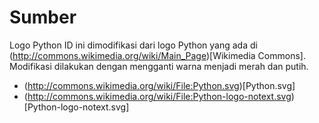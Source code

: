Sumber
======

Logo Python ID ini dimodifikasi dari logo Python yang ada di (http://commons.wikimedia.org/wiki/Main_Page)[Wikimedia Commons]. Modifikasi dilakukan dengan mengganti warna menjadi merah dan putih.

  * (http://commons.wikimedia.org/wiki/File:Python.svg)[Python.svg]
  * (http://commons.wikimedia.org/wiki/File:Python-logo-notext.svg)[Python-logo-notext.svg]
